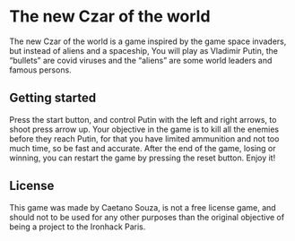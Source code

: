 # The new Czar of the world

The new Czar of the world is a game inspired by the game space invaders, but instead of aliens and a spaceship, You will play as Vladimir Putin, the “bullets” are covid viruses and the “aliens” are some world leaders and famous persons.

## Getting started

Press the start button, and control Putin with the left and right arrows, to shoot press arrow up. Your objective in the game is to kill all the enemies before they reach Putin, for that you have limited ammunition
and not too much time, so be fast and accurate. After the end of the game, losing or winning, you can restart the game by pressing the reset button. Enjoy it!

## License

This game was made by Caetano Souza, is not a free license game, and should not to be used for any other purposes than the original objective of being a project to the Ironhack Paris.
